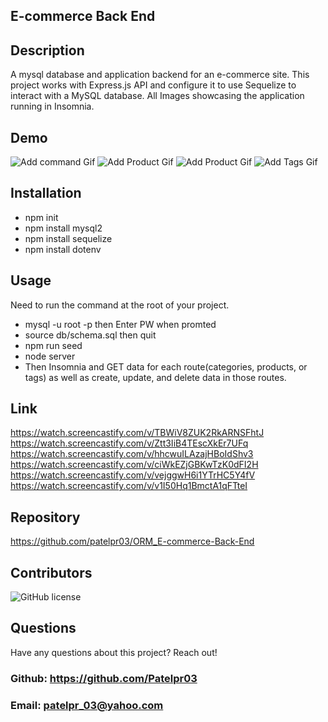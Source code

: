 ## E-commerce Back End 
## Description
A mysql database and application backend for an e-commerce site. This project works with Express.js API and configure it to use Sequelize to interact with a MySQL database. All Images showcasing the application running in Insomnia.
## Demo
![Add command Gif](./assets/images/command_screenshot.gif)
![Add Product Gif](./assets/images/By_product.gif)
![Add Product Gif](./assets/images/Categories_Sceenshot.gif)
![Add Tags Gif](./assets/images/Tags_screenshot.gif)

## Installation 
* npm init
* npm install mysql2
* npm install sequelize
* npm install dotenv

## Usage
 Need to run  the command at the root of your project.
 * mysql -u root -p  then Enter PW when promted
* source db/schema.sql then quit
* npm run seed
* node server
* Then Insomnia and GET data for each route(categories, products, or tags) as well as create, update, and delete data in those routes.

## Link
https://watch.screencastify.com/v/TBWiV8ZUK2RkARNSFhtJ 
<br>
https://watch.screencastify.com/v/Ztt3IiB4TEscXkEr7UFq
<br>
https://watch.screencastify.com/v/hhcwuILAzajHBoIdShv3
<br>
https://watch.screencastify.com/v/ciWkEZjGBKwTzK0dFI2H
<br>
https://watch.screencastify.com/v/vejggwH6i1YTrHC5Y4fV
<br>
https://watch.screencastify.com/v/v1I50Hq1BmctA1qFTteI

## Repository
https://github.com/patelpr03/ORM_E-commerce-Back-End

## Contributors

![GitHub license](https://img.shields.io/badge/Made%20by-%40Priti-orange)

## Questions

Have any questions about this project? Reach out! <br>
### Github: https://github.com/Patelpr03 
### Email: patelpr_03@yahoo.com


